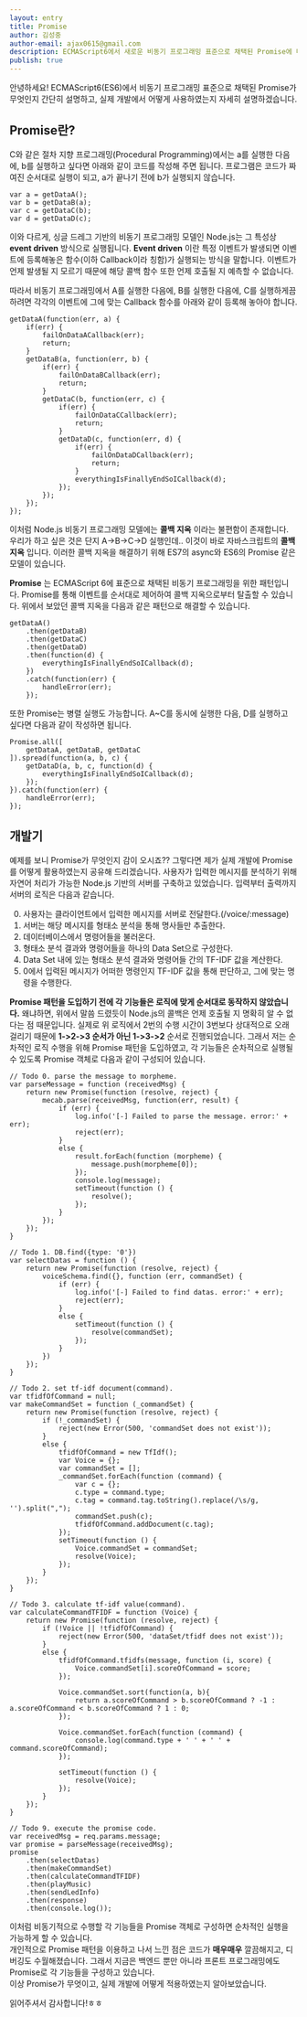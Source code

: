 ```yaml
---
layout: entry
title: Promise
author: 김성중
author-email: ajax0615@gmail.com
description: ECMAScript6에서 새로운 비동기 프로그래밍 표준으로 채택된 Promise에 대한 설명과 이에 관한 개발기입니다.
publish: true
---
```


 안녕하세요!
 ECMAScript6(ES6)에서 비동기 프로그래밍 표준으로 채택된 Promise가 무엇인지 간단히 설명하고, 실제 개발에서 어떻게 사용하였는지 자세히 설명하겠습니다.

## Promise란?

 C와 같은 절차 지향 프로그래밍(Procedural Programming)에서는 a를 실행한 다음에, b를 실행하고 싶다면 아래와 같이 코드를 작성해 주면 됩니다. 프로그램은 코드가 짜여진 순서대로 실행이 되고, a가 끝나기 전에 b가 실행되지 않습니다.

```
var a = getDataA();
var b = getDataB(a);
var c = getDataC(b);
var d = getDataD(c);
```

 이와 다르게, 싱글 드레그 기반의 비동기 프로그래밍 모델인 Node.js는 그 특성상 **event driven** 방식으로 실행됩니다. **Event driven** 이란 특정 이벤트가 발생되면 이벤트에 등록해놓은 함수(이하 Callback이라 칭함)가 실행되는 방식을 말합니다. 이벤트가 언제 발생될 지 모르기 때문에 해당 콜백 함수 또한 언제 호출될 지 예측할 수 없습니다.

 따라서 비동기 프로그래밍에서 A를 실행한 다음에, B를 실행한 다음에, C를 실행하게끔 하려면 각각의 이벤트에 그에 맞는 Callback 함수를 아래와 같이 등록해 놓아야 합니다.

```
getDataA(function(err, a) {
    if(err) {
        failOnDataACallback(err);
        return;
    }
    getDataB(a, function(err, b) {
        if(err) {
            failOnDataBCallback(err);
            return;
        }
        getDataC(b, function(err, c) {
            if(err) {
                failOnDataCCallback(err);
                return;
            }
            getDataD(c, function(err, d) {
                if(err) {
                    failOnDataDCallback(err);
                    return;
                }
                everythingIsFinallyEndSoICallback(d);
            });
        });
    });
});
```

 이처럼 Node.js 비동기 프로그래밍 모델에는 **콜백 지옥** 이라는 불편함이 존재합니다. 우리가 하고 싶은 것은 단지 A->B->C->D 실행인데.. 이것이 바로 자바스크립트의 **콜백 지옥** 입니다. 이러한 콜백 지옥을 해결하기 위해 ES7의 async와 ES6의 Promise 같은 모델이 있습니다.

 **Promise** 는 ECMAScript 6에 표준으로 채택된 비동기 프로그래밍을 위한 패턴입니다. Promise를 통해 이벤트를 순서대로 제어하여 콜백 지옥으로부터 탈출할 수 있습니다. 위에서 보았던 콜백 지옥을 다음과 같은 패턴으로 해결할 수 있습니다.

```
getDataA()
    .then(getDataB)
    .then(getDataC)
    .then(getDataD)
    .then(function(d) {
        everythingIsFinallyEndSoICallback(d);
    })
    .catch(function(err) {
        handleError(err);
    });
```

 또한 Promise는 병렬 실행도 가능합니다. A~C를 동시에 실행한 다음, D를 실행하고 싶다면 다음과 같이 작성하면 됩니다.

```
Promise.all([
    getDataA, getDataB, getDataC
]).spread(function(a, b, c) {
    getDataD(a, b, c, function(d) {
        everythingIsFinallyEndSoICallback(d);
    });
}).catch(function(err) {
    handleError(err);
});
```


## 개발기

 예제를 보니 Promise가 무엇인지 감이 오시죠?? 그렇다면 제가 실제 개발에 Promise를 어떻게 활용하였는지 공유해 드리겠습니다. 사용자가 입력한 메시지를 분석하기 위해 자연어 처리가 가능한 Node.js 기반의 서버를 구축하고 있었습니다. 입력부터 출력까지 서버의 로직은 다음과 같습니다.

 0. 사용자는 클라이언트에서 입력한 메시지를 서버로 전달한다.(/voice/:message)
 1. 서버는 해당 메시지를 형태소 분석을 통해 명사들만 추출한다.
 2. 데이터베이스에서 명령어들을 불러온다.
 3. 형태소 분석 결과와 명령어들을 하나의 Data Set으로 구성한다.
 4. Data Set 내에 있는 형태소 분석 결과와 명령어들 간의 TF-IDF 값을 계산한다.
 5. 0에서 입력된 메시지가 어떠한 명령인지 TF-IDF 값을 통해 판단하고, 그에 맞는 명령을 수행한다.

 **Promise 패턴을 도입하기 전에 각 기능들은 로직에 맞게 순서대로 동작하지 않았습니다.** 왜냐하면, 위에서 말씀 드렸듯이 Node.js의 콜백은 언제 호출될 지 명확히 알 수 없다는 점 때문입니다. 실제로 위 로직에서 2번의 수행 시간이 3번보다 상대적으로 오래 걸리기 때문에 **1->2->3 순서가 아닌 1->3->2** 순서로 진행되었습니다. 그래서 저는 순차적인 로직 수행을 위해 Promise 패턴을 도입하였고, 각 기능들은 순차적으로 실행될 수 있도록 Promise 객체로 다음과 같이 구성되어 있습니다.

```
// Todo 0. parse the message to morpheme.
var parseMessage = function (receivedMsg) {
    return new Promise(function (resolve, reject) {
        mecab.parse(receivedMsg, function(err, result) {
            if (err) {
                log.info('[-] Failed to parse the message. error:' + err);
                reject(err);
            }
            else {
                result.forEach(function (morpheme) {
                    message.push(morpheme[0]);
                });
                console.log(message);
                setTimeout(function () {
                    resolve();
                });
            }
        });
    });
}

// Todo 1. DB.find({type: '0'})
var selectDatas = function () {
    return new Promise(function (resolve, reject) {
        voiceSchema.find({}, function (err, commandSet) {
            if (err) {
                log.info('[-] Failed to find datas. error:' + err);
                reject(err);
            }
            else {
                setTimeout(function () {
                    resolve(commandSet);
                });
            }
        })
    });
}

// Todo 2. set tf-idf document(command).
var tfidfOfCommand = null;
var makeCommandSet = function (_commandSet) {
    return new Promise(function (resolve, reject) {
        if (!_commandSet) {
            reject(new Error(500, 'commandSet does not exist'));
        }
        else {
            tfidfOfCommand = new TfIdf();
            var Voice = {};
            var commandSet = [];
            _commandSet.forEach(function (command) {
                var c = {};
                c.type = command.type;
                c.tag = command.tag.toString().replace(/\s/g, '').split(",");
                commandSet.push(c);
                tfidfOfCommand.addDocument(c.tag);
            });
            setTimeout(function () {
                Voice.commandSet = commandSet;
                resolve(Voice);
            });
        }
    });
}

// Todo 3. calculate tf-idf value(command).
var calculateCommandTFIDF = function (Voice) {
    return new Promise(function (resolve, reject) {
        if (!Voice || !tfidfOfCommand) {
            reject(new Error(500, 'dataSet/tfidf does not exist'));
        }
        else {
            tfidfOfCommand.tfidfs(message, function (i, score) {
                Voice.commandSet[i].scoreOfCommand = score;
            });

            Voice.commandSet.sort(function(a, b){
                return a.scoreOfCommand > b.scoreOfCommand ? -1 : a.scoreOfCommand < b.scoreOfCommand ? 1 : 0;
            });

            Voice.commandSet.forEach(function (command) {
                console.log(command.type + ' ' + ' ' + command.scoreOfCommand);
            });

            setTimeout(function () {
                resolve(Voice);
            });
        }
    });
}

// Todo 9. execute the promise code.
var receivedMsg = req.params.message;
var promise = parseMessage(receivedMsg);
promise
    .then(selectDatas)
    .then(makeCommandSet)
    .then(calculateCommandTFIDF)
    .then(playMusic)
    .then(sendLedInfo)
    .then(response)
    .then(console.log());
```

이처럼 비동기적으로 수행할 각 기능들을 Promise 객체로 구성하면 순차적인 실행을 가능하게 할 수 있습니다. <br>
개인적으로 Promise 패턴을 이용하고 나서 느낀 점은 코드가 **매우매우** 깔끔해지고, 디버깅도 수월해졌습니다. 그래서 지금은 백엔드 뿐만 아니라 프론트 프로그래밍에도 Promise로 각 기능들을 구성하고 있습니다.<br>
이상 Promise가 무엇이고, 실제 개발에 어떻게 적용하였는지 알아보았습니다.

읽어주셔서 감사합니다!ㅎㅎ

